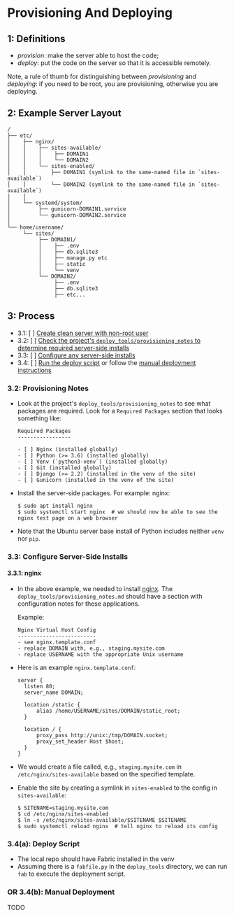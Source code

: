Provisioning And Deploying
==========================

1: Definitions
--------------
- *provision*: make the server able to host the code;
- *deploy*: put the code on the server so that it is accessible remotely.

Note, a rule of thumb for distinguishing between *provisioning* and *deploying*: if you need to be root, you are provisioning, otherwise
you are deploying.


2: Example Server Layout
------------------------
```
/
├── etc/
│    ├── nginx/
│    │    ├── sites-available/
│    │    │    ├── DOMAIN1
│    │    │    └── DOMAIN2
│    │    └── sites-enabled/
│    │        ├── DOMAIN1 (symlink to the same-named file in `sites-available`)
│    │        └── DOMAIN2 (symlink to the same-named file in `sites-available`)
│    │
│    └── systemd/system/
│         ├── gunicorn-DOMAIN1.service
│         └── gunicorn-DOMAIN2.service
│
└── home/username/
     └── sites/
          ├── DOMAIN1/
          │    ├── .env
          │    ├── db.sqlite3
          │    ├── manage.py etc
          │    ├── static
          │    └── venv
          └── DOMAIN2/
               ├── .env
               ├── db.sqlite3
               ├── etc...
```


3: Process
----------
- 3.1: [ ] [Create clean server with non-root user](https://github.com/Crossroadsman/ServerAdmin/blob/master/LinodeAdminChecklist.md)
- 3.2: [ ] [Check the project's `deploy_tools/provisioning_notes` to determine required server-side installs](#s3.2)
- 3.3: [ ] [Configure any server-side installs](#s3.3)
- 3.4: [ ] [Run the deploy script](#s3.4a) or follow the [manual deployment instructions](#s3.4b)

<a name="s3.2"> </a>
### 3.2: Provisioning Notes ###

- Look at the project's `deploy_tools/provisioning_notes` to see what packages are required.
  Look for a `Required Packages` section that looks something like:
  ```
  Required Packages
  -----------------
  
  - [ ] Nginx (installed globally)
  - [ ] Python (>= 3.6) (installed globally)
  - [ ] Venv (`python3-venv`) (installed globally)
  - [ ] Git (installed globally)
  - [ ] Django (>= 2.2) (installed in the venv of the site)
  - [ ] Gunicorn (installed in the venv of the site)
  ```

- Install the server-side packages. For example: nginx:
  ```console
  $ sudo apt install nginx
  $ sudo systemctl start nginx  # we should now be able to see the nginx test page on a web browser
  ```

- Note that the Ubuntu server base install of Python includes neither `venv` nor `pip`.

<a name="s3.3"> </a>
### 3.3: Configure Server-Side Installs ###

#### 3.3.1: nginx ####

- In the above example, we needed to install [nginx][guide_nginx]. The `deploy_tools/provisioning_notes.md` should
  have a section with configuration notes for these applications.

  Example:
  ```
  Nginx Virtual Host Config
  -------------------------
  - see nginx.template.conf
  - replace DOMAIN with, e.g., staging.mysite.com
  - replace USERNAME with the appropriate Unix username
  ```

- Here is an example `nginx.template.conf`:
  ```nginx
  server {
    listen 80;
    server_name DOMAIN;

    location /static {
        alias /home/USERNAME/sites/DOMAIN/static_root;
    }

    location / {
        proxy_pass http://unix:/tmp/DOMAIN.socket;
        proxy_set_header Host $host;
    }
  }
  ```

- We would create a file called, e.g., `staging.mysite.com` in `/etc/nginx/sites-available` based on the specified template.

- Enable the site by creating a symlink in `sites-enabled` to the config in `sites-available`:
  ```console
  $ SITENAME=staging.mysite.com
  $ cd /etc/nginx/sites-enabled
  $ ln -s /etc/nginx/sites-available/$SITENAME $SITENAME
  $ sudo systemctl reload nginx  # tell nginx to reload its config
  ```

<a name="s3.4a"> </a>
### 3.4(a): Deploy Script ###

- The local repo should have Fabric installed in the venv
- Assuming there is a `fabfile.py` in the `deploy_tools` directory, we can run `fab` to execute the deployment script.

<a name="s3.4b"> </a>
### OR 3.4(b): Manual Deployment ###
TODO

[guide_nginx]: https://github.com/Crossroadsman/ServerAdmin/blob/master/nginx.md
